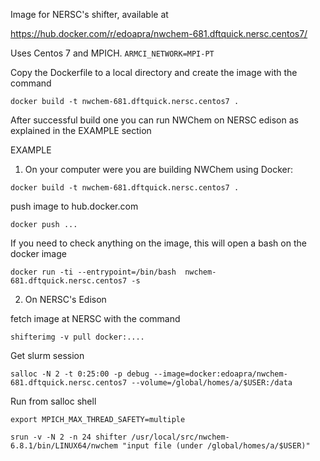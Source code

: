 Image for NERSC's shifter, available at 

https://hub.docker.com/r/edoapra/nwchem-681.dftquick.nersc.centos7/

Uses Centos 7 and MPICH. `ARMCI_NETWORK=MPI-PT`

Copy the Dockerfile to a local directory and create the image with the command
 
 `docker build -t nwchem-681.dftquick.nersc.centos7 .`
 
After successful build one you can run NWChem on NERSC edison as explained in the EXAMPLE section


EXAMPLE

1) On your computer were you are building NWChem using Docker:
 
 `docker build -t nwchem-681.dftquick.nersc.centos7 .`

push image to hub.docker.com

 `docker push ...`

If you need to check anything on the image, this will open a bash on the docker image

 `docker run -ti --entrypoint=/bin/bash  nwchem-681.dftquick.nersc.centos7 -s`

2) On NERSC's Edison

fetch image at NERSC with the command

 `shifterimg -v pull docker:....`

Get slurm session

 `salloc -N 2 -t 0:25:00 -p debug --image=docker:edoapra/nwchem-681.dftquick.nersc.centos7 --volume=/global/homes/a/$USER:/data`

Run from salloc shell

 `export MPICH_MAX_THREAD_SAFETY=multiple`

 `srun -v -N 2 -n 24 shifter /usr/local/src/nwchem-6.8.1/bin/LINUX64/nwchem "input file (under /global/homes/a/$USER)"`

